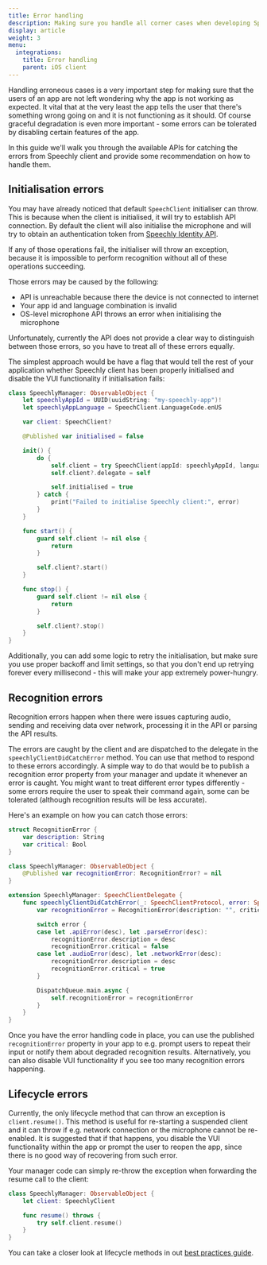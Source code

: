 ```yaml
---
title: Error handling
description: Making sure you handle all corner cases when developing Speechly applications on iOS
display: article
weight: 3
menu:
  integrations:
    title: Error handling
    parent: iOS client
---
```


Handling erroneous cases is a very important step for making sure that the users of an app are not left wondering why the app is not working as expected. It vital that at the very least the app tells the user that there's something wrong going on and it is not functioning as it should. Of course graceful degradation is even more important - some errors can be tolerated by disabling certain features of the app.

In this guide we'll walk you through the available APIs for catching the errors from Speechly client and provide some recommendation on how to handle them.

## Initialisation errors

You may have already noticed that default `SpeechClient` initialiser can throw. This is because when the client is initialised, it will try to establish API connection. By default the client will also initialise the microphone and will try to obtain an authentication token from [Speechly Identity API](/speechly-api/api-reference/#identity-service).

If any of those operations fail, the initialiser will throw an exception, because it is impossible to perform recognition without all of these operations succeeding.

Those errors may be caused by the following:

- API is unreachable because there the device is not connected to internet
- Your app id and language combination is invalid
- OS-level microphone API throws an error when initialising the microphone

Unfortunately, currently the API does not provide a clear way to distinguish between those errors, so you have to treat all of these errors equally.

The simplest approach would be have a flag that would tell the rest of your application whether Speechly client has been properly initialised and disable the VUI functionality if initialisation fails:

```swift
class SpeechlyManager: ObservableObject {
    let speechlyAppId = UUID(uuidString: "my-speechly-app")!
    let speechlyAppLanguage = SpeechClient.LanguageCode.enUS

    var client: SpeechClient?

    @Published var initialised = false

    init() {
        do {
            self.client = try SpeechClient(appId: speechlyAppId, language: speechlyAppLanguage)
            self.client?.delegate = self

            self.initialised = true
        } catch {
            print("Failed to initialise Speechly client:", error)
        }
    }

    func start() {
        guard self.client != nil else {
            return
        }

        self.client?.start()
    }

    func stop() {
        guard self.client != nil else {
            return
        }

        self.client?.stop()
    }
}
```

Additionally, you can add some logic to retry the initialisation, but make sure you use proper backoff and limit settings, so that you don't end up retrying forever every millisecond - this will make your app extremely power-hungry.

## Recognition errors

Recognition errors happen when there were issues capturing audio, sending and receiving data over network, processing it in the API or parsing the API results.

The errors are caught by the client and are dispatched to the delegate in the `speechlyClientDidCatchError` method. You can use that method to respond to these errors accordingly. A simple way to do that would be to publish a recognition error property from your manager and update it whenever an error is caught. You might want to treat different error types differently - some errors require the user to speak their command again, some can be tolerated (although recognition results will be less accurate).

Here's an example on how you can catch those errors:

```swift
struct RecognitionError {
    var description: String
    var critical: Bool
}

class SpeechlyManager: ObservableObject {
    @Published var recognitionError: RecognitionError? = nil
}

extension SpeechlyManager: SpeechClientDelegate {
    func speechlyClientDidCatchError(_: SpeechClientProtocol, error: SpeechClientError) {
        var recognitionError = RecognitionError(description: "", critical: false)

        switch error {
        case let .apiError(desc), let .parseError(desc):
            recognitionError.description = desc
            recognitionError.critical = false
        case let .audioError(desc), let .networkError(desc):
            recognitionError.description = desc
            recognitionError.critical = true
        }

        DispatchQueue.main.async {
            self.recognitionError = recognitionError
        }
    }
}
```

Once you have the error handling code in place, you can use the published `recognitionError` property in your app to e.g. prompt users to repeat their input or notify them about degraded recognition results. Alternatively, you can also disable VUI functionality if you see too many recognition errors happening.

## Lifecycle errors

Currently, the only lifecycle method that can throw an exception is `client.resume()`. This method is useful for re-starting a suspended client and it can throw if e.g. network connection or the microphone cannot be re-enabled. It is suggested that if that happens, you disable the VUI functionality within the app or prompt the user to reopen the app, since there is no good way of recovering from such error.

Your manager code can simply re-throw the exception when forwarding the resume call to the client:

```swift
class SpeechlyManager: ObservableObject {
    let client: SpeechlyClient

    func resume() throws {
        try self.client.resume()
    }
}
```

You can take a closer look at lifecycle methods in out [best practices guide](/client-libraries/ios/advanced-tricks/).
